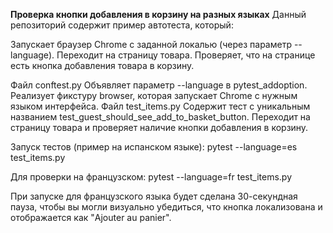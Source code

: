 **Проверка кнопки добавления в корзину на разных языках**
Данный репозиторий содержит пример автотеста, который:

Запускает браузер Chrome с заданной локалью (через параметр --language).
Переходит на страницу товара.
Проверяет, что на странице есть кнопка добавления товара в корзину.

Файл conftest.py
Объявляет параметр --language в pytest_addoption.
Реализует фикстуру browser, которая запускает Chrome с нужным языком интерфейса.
Файл test_items.py
Содержит тест с уникальным названием test_guest_should_see_add_to_basket_button.
Переходит на страницу товара и проверяет наличие кнопки добавления в корзину.

Запуск тестов (пример на испанском языке):
pytest --language=es test_items.py

Для проверки на французском:
pytest --language=fr test_items.py

При запуске для французского языка будет сделана 30-секундная пауза, чтобы вы могли визуально убедиться, что кнопка локализована и отображается как "Ajouter au panier".

